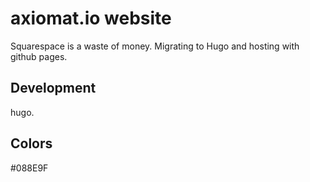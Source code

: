 # axiomat.io website

Squarespace is a waste of money.  Migrating to Hugo and hosting with github pages.

## Development
hugo.

## Colors

#088E9F